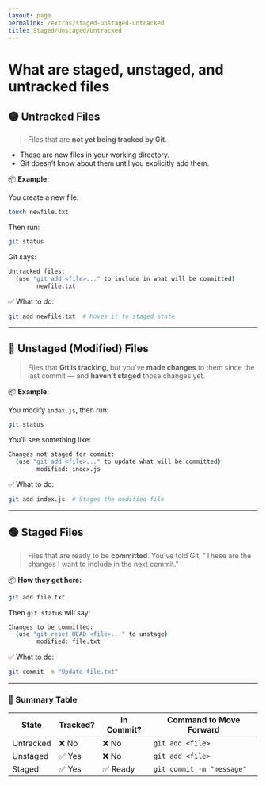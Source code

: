 ```yaml
---
layout: page
permalink: /extras/staged-unstaged-untracked
title: Staged/Unstaged/Untracked
---
```


# What are staged, unstaged, and untracked files

## 🟡 Untracked Files

> Files that are **not yet being tracked by Git**.

* These are new files in your working directory.
* Git doesn’t know about them until you explicitly add them.

📦 **Example:**

You create a new file:

```bash
touch newfile.txt
```

Then run:

```bash
git status
```

Git says:

```bash
Untracked files:
  (use "git add <file>..." to include in what will be committed)
        newfile.txt
```

✅ What to do:

```bash
git add newfile.txt  # Moves it to staged state
```

---

## 🔴 **Unstaged (Modified) Files**

> Files that **Git is tracking**, but you’ve **made changes** to them since the last commit — and **haven’t staged** those changes yet.

📦 **Example:**

You modify `index.js`, then run:

```bash
git status
```

You’ll see something like:

```bash
Changes not staged for commit:
  (use "git add <file>..." to update what will be committed)
        modified: index.js
```

✅ What to do:

```bash
git add index.js  # Stages the modified file
```

---

## 🟢 **Staged Files**

> Files that are ready to be **committed**. You've told Git, "These are the changes I want to include in the next commit."

📦 **How they get here:**

```bash
git add file.txt
```

Then `git status` will say:

```bash
Changes to be committed:
  (use "git reset HEAD <file>..." to unstage)
        modified: file.txt
```

✅ What to do:

```bash
git commit -m "Update file.txt"
```

---

### 🧠 Summary Table

| State     | Tracked? | In Commit? | Command to Move Forward   |
| --------- | -------- | ---------- | ------------------------- |
| Untracked | ❌ No     | ❌ No       | `git add <file>`          |
| Unstaged  | ✅ Yes    | ❌ No       | `git add <file>`          |
| Staged    | ✅ Yes    | ✅ Ready    | `git commit -m "message"` |